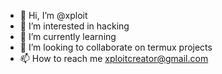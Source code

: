 - 👋 Hi, I’m @xploit
- 👀 I’m interested in hacking 
- 🌱 I’m currently learning 
- 💞️ I’m looking to collaborate on termux projects
- 📫 How to reach me xploitcreator@gmail.com 

<!---
Itis a ✨ special ✨ repository because its `README.md` (this file) appears on your GitHub profile.
You can click the Preview link to take a look at your changes.
--->
